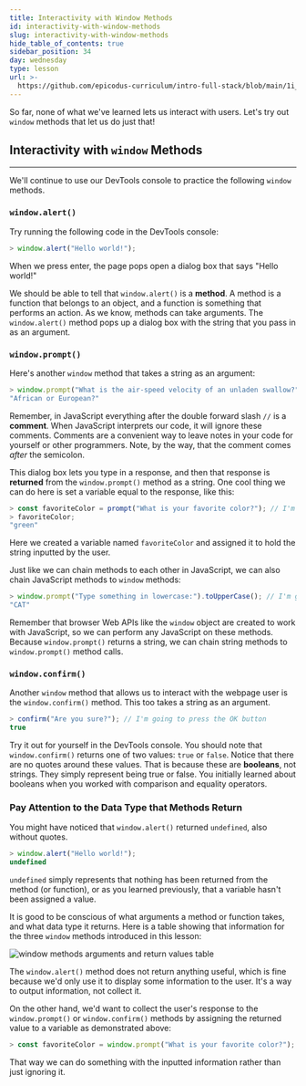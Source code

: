 ```yaml
---
title: Interactivity with Window Methods
id: interactivity-with-window-methods
slug: interactivity-with-window-methods
hide_table_of_contents: true
sidebar_position: 34
day: wednesday
type: lesson
url: >-
  https://github.com/epicodus-curriculum/intro-full-stack/blob/main/1i_interactivity_with_window_methods.md
---
```


So far, none of what we've learned lets us interact with users. Let's try out `window` methods that let us do just that!

## Interactivity with `window` Methods
---

We'll continue to use our DevTools console to practice the following `window` methods.

### `window.alert()`

Try running the following code in the DevTools console:

```javascript
> window.alert("Hello world!");
```

When we press enter, the page pops open a dialog box that says "Hello world!"

We should be able to tell that `window.alert()` is a **method**. A method is a function that belongs to an object, and a function is something that performs an action. As we know, methods can take arguments. The `window.alert()` method pops up a dialog box with the string that you pass in as an argument.

### `window.prompt()`

Here's another `window` method that takes a string as an argument:

```javascript
> window.prompt("What is the air-speed velocity of an unladen swallow?");  // I'm going to type "African or European?"
"African or European?"
``` 

Remember, in JavaScript everything after the double forward slash `//` is a **comment**. When JavaScript interprets our code, it will ignore these comments. Comments are a convenient way to leave notes in your code for yourself or other programmers. Note, by the way, that the comment comes _after_ the semicolon.

This dialog box lets you type in a response, and then that response is **returned** from the `window.prompt()` method as a string. One cool thing we can do here is set a variable equal to the response, like this:

```javascript
> const favoriteColor = prompt("What is your favorite color?"); // I'm going to type "green"
> favoriteColor;
"green"
```

Here we created a variable named `favoriteColor` and assigned it to hold the string inputted by the user.

Just like we can chain methods to each other in JavaScript, we can also chain JavaScript methods to `window` methods:

```javascript
> window.prompt("Type something in lowercase:").toUpperCase(); // I'm going to type "cat"
"CAT"
```

Remember that browser Web APIs like the `window` object are created to work with JavaScript, so we can perform any JavaScript on these methods. Because `window.prompt()` returns a string, we can chain string methods to `window.prompt()` method calls.

### `window.confirm()`

Another `window` method that allows us to interact with the webpage user is the `window.confirm()` method. This too takes a string as an argument.

```javascript
> confirm("Are you sure?"); // I'm going to press the OK button
true
```

Try it out for yourself in the DevTools console. You should note that `window.confirm()` returns one of two values: `true` or `false`. Notice that there are no quotes around these values. That is because these are **booleans**, not strings. They simply represent being true or false. You initially learned about booleans when you worked with comparison and equality operators.

### Pay Attention to the Data Type that Methods Return

You might have noticed that `window.alert()` returned `undefined`, also without quotes. 

```javascript
> window.alert("Hello world!");
undefined
```

`undefined` simply represents that nothing has been returned from the method (or function), or as you learned previously, that a variable hasn't been assigned a value.

It is good to be conscious of what arguments a method or function takes, and what data type it returns. Here is a table showing that information for the three `window` methods introduced in this lesson:

![window methods arguments and return values table](https://learnhowtoprogram.s3.us-west-2.amazonaws.com/INTRO/week2-js-jquery/window-methods-arguments-returns.png)

The `window.alert()` method does not return anything useful, which is fine because we'd only use it to display some information to the user. It's a way to output information, not collect it. 

On the other hand, we'd want to collect the user's response to the `window.prompt()` or `window.confirm()` methods by assigning the returned value to a variable as demonstrated above:

```js
> const favoriteColor = window.prompt("What is your favorite color?");
```

That way we can do something with the inputted information rather than just ignoring it.
